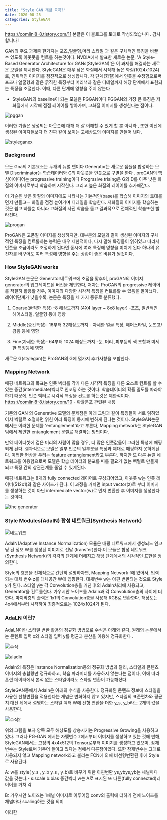 ```yaml
---
title: "Style GAN 개념 콕콕?"
date: 2020-08-25
categories: StyleGAN
---
```


https://comlini8-8.tistory.com/11 본글은 이 블로그를 토대로 작성되었습니다. 감사합니다 !

GAN의 주요 과제중 한가지는 포즈,얼굴형,머리 스타일 과 같은 구체적인 특징을 바꿀 수 있도록 아웃풋을 컨트롤 하는것이다.
NVDIA에서 발표한 새로운 논문, 'A Style-Based Generator Architecture for GANs(StyleGAN)'은 이 과제를 해결하는 새로운 모델을 제시한다. StyleGAN은 매우 낮은 화질에서 시작해 높은 화질(1024x1024)로, 인위적인 이미지를 점진적으로 생성합니다. 각 단계(화질)에서 인풋을 수정함으로써 포즈나 얼굴형과 같은 굵직한 특징부터 머리색과 같은 디테일까지 해당 단계에서 표현되는 특징을 조절한다. 이때, 다른 단계에 영향을 주지 않는다

* StyleGAN의 baseline이 되는 모델은 PGGAN이다 PGGAN의 가장 큰 특징은 저화질에서 시작해 점점 레이어를 쌓아가며, 고화질 이미지를 생성한다는 점이다.

![pggan](https://img1.daumcdn.net/thumb/R1280x0/?scode=mtistory2&fname=https%3A%2F%2Fblog.kakaocdn.net%2Fdn%2FHzgm0%2FbtqCHv30nyF%2F8pmtVtU1vfKqG9bHrX2bT1%2Fimg.png)

이러한 기술은 생성되는 아웃풋에 대해 더 잘 이해할 수 있게 할 뿐 아니라 , 또한 이전에 생성된 이미지들보다 더 진짜 같이 보이는 고해상도의 이미지를 만들어 낸다.

![styleganex](https://hichoe95.tistory.com/91)

### Background

모든 Gna의 기본요소는 두개의 뉴럴 넷이다 Generator는 새로운 샘플을 합성하는 모델 Discriminator는 학습데이터와 G의 아웃풋을 인풋으로 구별을 한다 .
proGAN의 핵심아이디어는 progressive training이다 Progrssive triaing은 G와 D를 아주 낮은 화질의 이미지로부터 학습하며 시작한다. 그리고 높은 화질의 레이어를 추가해간다.

이 기술은 낮은 화질의 이미지에도 나타나는 기본적인(base)를 학습해 이미지의 토대를 먼저 만들고ㅡ 화질을 점점 높여가며 디테일을 학습한다. 저화질의
이미지를 학습하는 것은 쉽고 빠를뿐 아니라 고화질의 사진 학습을 돕고 결과적으로 전체적인 학습또한 빨라진다.

![progan](https://img1.daumcdn.net/thumb/R1280x0/?scode=mtistory2&fname=https%3A%2F%2Fblog.kakaocdn.net%2Fdn%2FdKM169%2FbtqCJlmgTUW%2FbjKtqshu7r1Fk1ORiny5s1%2Fimg.png)

ProGAN은 고품질 이미지를 생성하지만, 대부분의 모델과 같이 생성된 이미지의 구체적인 특징을 컨트롤하는 능력은 매우 제한적이다, 다시 말해 특징들이 얽혀있고
따라서 인풋을 조금이라도 조정하게 된다면 동시에 여러 특징에 영향을 미치게 된다 하나의 유전자를 바꾸어도 여러 특성에 영향을 주는 상황이 좋은 비유가 될것이다.

### How StyleGAN works

StyleGAN 논문은 Generator네트워크에 초점을 맞추어, proGAN의 이미지 generator의 업그레이드된 버전을 제안한다, 저자는 ProGAN의 progressive 
레이어를 적절히 활용할 경우, 이미지의 다양한 시각적 특징을 컨트롤할 수 있음을 알아냈다. 레이어단계가 낮을수록, 논문은 특징을 세 가지 종류로 분류했다.

1. Coarse(굵직한 특성) -8 해상도까지 (4X4 layer ~ 8x8 layer) -포즈, 일반적인 헤어스타일, 얼굴형 등에 영향

2. Middle(중간특징)- 16부터 32해상도까지 - 자세한 얼굴 특징, 헤어스타일, 눈뜨고/감음 등에 영향

3. Fine(자세한 특징)- 64부터 1024 해상도까지 -눈, 머리 ,피부등의 색 조합과 미세한 특징등에 영향 

새로운 G(stylegan)는 ProGAN의 G에 몇가지 추가사항을 포함한다.

### Mapping Network 

매핑 네트워크의 목표는 인풋 벡터를 각기 다른 시각적 특징을 다른 요소로 컨트롤 할 수 있는 중간(intermediate)벡터로 인코딩 하는 것이다.
학습데이터의 확률 밀도를 따라야 하기 때문에, 인풋 벡터로 시각적 특징을 컨트롤 하는것은 제한적이다.
https://comlini8-8.tistory.com/10 - 확률분포 관련된 내용 

기존의 GAN 의 Generative 모델의 문제점은 아래 그림과 같이 특징들이 서로 얽혀있어서 벡털르 조절하면 얽힌 여러 특징이 동시에 변하게 된다는 것이다. StyleGAN논문에서는 이러한 문제를 'entanglement'라고 부른다, Mapping metwork는 StyleGAN팀에서 제안한 entanglement 문젤르 해결하는 방법이다. 

만약 데이터셋에 검은 머리의 사람이 많을 경우,  더 많은 인풋값들이 그러한 특성에 매핑되게 된다. 결과적으로 모델은 일부 인풋의 일부분을 특징과 제대로 매핑하지 못하게된다. 이러한 현상을 우리는 feature entanglement라고 부른다. 하지만 또 다른 뉴럴 네트워크를 이용함으로써 모델은 학습 데이터의 분포를 따를 필요가 없는 벡털르 만들게 되고 특징 간의 상관관계를 줄일 수 있게된다.

매핑 네트워크는 8개의 fully connected 레이어로 구성되어있고, 아웃풋 w는 인풋 레이버(512x1)와 같은 사이즈가 된다. 이 과정을 거치면 input vector(z)로 부터 이미지를 생성하는 것이 아닌 intermediate vector(w)로 먼저 변환한 후 이미지를 생성한다는 것이다.

![the generator](https://img1.daumcdn.net/thumb/R1280x0/?scode=mtistory2&fname=https%3A%2F%2Fblog.kakaocdn.net%2Fdn%2F31quP%2FbtqCF6DWtmy%2FoGkAoQ0dlfKzkiU50Sgou0%2Fimg.png)

### Style Modules(AdaIN) 합성 네트워크(Synthesis Network)

![네트워크](https://img1.daumcdn.net/thumb/R1280x0/?scode=mtistory2&fname=https%3A%2F%2Fblog.kakaocdn.net%2Fdn%2FlKHPU%2FbtqDEG4wB0b%2FttCTi5kEQkMEODFPJf2FK1%2Fimg.png)

AdaIN(Adaptive Instance Normalization) 모듈은 매핑 네트워크에서 생성되느 인코딩 된 정보 W를 생성된 이미지로 전달 (transfer)한다.이 모듈은 합성 네트워크(Synthesis Network)의 각각의 단계에 더해지고 해당 단계에서의 시각적인 표현을 정의한다. 

Style의 흐름을 전체적으로 간단히 설명하자면, Mapping Network f에 있어서, 입력되는 대체 변수 z를 대체공간 W에 맵핑한다. 대체변수 w는 아핀 변환되는 것으로 Style y가 된다. 스타일 y는 각 Convolution층을 거친 후의 AdaIn처리에 사용되고, Generator을 컨트롤한다. 가우시안 노이즈를 AdaIn과 각 Convolution층의 사이에 더 한다. 마지막층의 출력은 1x1의 Convolution층을 사용해 RGB로 변환한다. 해상도는 4x4에서부터 시작하여 최종적으로는 1024x1024가 된다.

### AdaLN 이란?

AdaLN이란 스타일 변환 활용의 정규화 방법으로 수식은 아래와 같다, 원래의 논문에서는 콘텐트 입력 x와 스타일 입력 y를 평균과 분산을 이용해 정규화한다 .

![수식](https://img1.daumcdn.net/thumb/R1280x0/?scode=mtistory2&fname=https%3A%2F%2Fblog.kakaocdn.net%2Fdn%2Fbfr4lF%2FbtqDDYqMxv4%2Flijv24fhhtMYLo3yMWxqOk%2Fimg.png)

![aladin](https://img1.daumcdn.net/thumb/R1280x0/?scode=mtistory2&fname=https%3A%2F%2Fblog.kakaocdn.net%2Fdn%2FdVCUeb%2FbtqDE0PatfJ%2F7rLt6PHd9upFko813bgPIk%2Fimg.png)

 AdaIn의 특징은 instance Normalization등의 정규화 방법과 달리, 스타일과 콘텐츠 이미지의 총합량만 정규화하고, 학습 파라미터를 사용하지 않는다는 점이다, 이에 따라 훈련 데이터에서 본적 없는 스타일이라도 스타일 변환이 가능해졌다.
 
 StyleGAN중에서 AdaIn은 아래의 수식을 사용한다. 정규화된 콘텐츠 정보에 스타일을 사용한 선형변환을 적용한다는 개념은 변화하지 않고 있지만, 스타일의 표준편차와 평균치 대신 뒤에서 설명하는 스타일 벡터 W에 선형 변환을 더한 y_s, y_b라는 2개의 값을 사용한다.
 
 ![수식2](https://img1.daumcdn.net/thumb/R1280x0/?scode=mtistory2&fname=https%3A%2F%2Fblog.kakaocdn.net%2Fdn%2FbLWclD%2FbtqDEZbFbDS%2FNSPb8l5s1rUp6EBlVXFdQ1%2Fimg.png)
 
 위의 그림을 보자 양쪽 모두 해상도를 상승시키는 Progressive Growing을 사용하고 있다. 그러나 PG-GAN 에서는 자맺변수 z에서부터 이미지를 생성하고 있는 것에 반해, StyleGAN에서는 고정의 4x4x512의 Tensor로부터 이미지를 생성하고 있으며, 잠재변수는 Style로써 거두어 들이고 있다는 점에서 다른점이있다. 또한 잠재변수는 그대로 사용되지 않고 Mapping network라고 불리는 FCN에 의해 비선형변환된 후에 Style 로 사용된다.
 
 A: w를 style( y_s , y_b y_s , y_b)로 바꾸기 위한 아핀변환 ys,ybys,yb는 채널마다 값을 갖는다.- s:scale b:bias
 중간벡터 w는 A로 표시된 또 다른(fully connected)레이어를 거쳐 각 
 
 B: 가우시안 노이즈는 1채널 이미지로 이루어짐 conv의 출력에 더하기 전에 노이즈를 채널마다 scaling하는 것을 의미 
 
 이러한 
 
 
 
 






